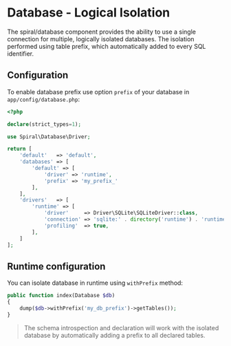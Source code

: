 # Database - Logical Isolation
The spiral/database component provides the ability to use a single connection for multiple, logically isolated databases.
The isolation performed using table prefix, which automatically added to every SQL identifier.

## Configuration
To enable database prefix use option `prefix` of your database in `app/config/database.php`:

```php
<?php

declare(strict_types=1);

use Spiral\Database\Driver;

return [
    'default'   => 'default',
    'databases' => [
        'default' => [
            'driver' => 'runtime',
            'prefix' => 'my_prefix_'
        ],
    ],
    'drivers'   => [
        'runtime' => [
            'driver'     => Driver\SQLite\SQLiteDriver::class,
            'connection' => 'sqlite:' . directory('runtime') . 'runtime.db',
            'profiling'  => true,
        ],
    ]
];
```

## Runtime configuration
You can isolate database in runtime using `withPrefix` method:

```php
public function index(Database $db)
{
    dump($db->withPrefix('my_db_prefix')->getTables());
}
```

> The schema introspection and declaration will work with the isolated database by automatically adding a prefix to all declared
> tables.
